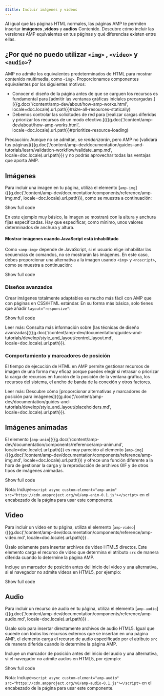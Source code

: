 ```yaml
---
$title: Incluir imágenes y videos
---
```


 Al igual que las páginas HTML normales, las páginas AMP te permiten insertar **imágenes** ,**videos**  y **audios**
Contenido. Descubre cómo incluir las versiones AMP equivalentes en tus páginas y qué diferencias existen entre ellas.

##  ¿Por qué no puedo utilizar `<img>` , `<video>` y `<audio>`?

 AMP no admite los equivalentes predeterminados de HTML para mostrar contenido multimedia, como `<img>`. Proporcionamos componentes equivalentes por los siguientes motivos:

*  Conocer el diseño de la página antes de que se carguen los recursos es fundamental para [admitir las ventanas gráficas iniciales precargadas.]({{g.doc('/content/amp-dev/about/how-amp-works.html', locale=doc.locale).url.path}}#size-all-resources-statically)
*  Debemos controlar las solicitudes de red para [realizar cargas diferidas y priorizar los recursos de un modo efectivo.]({{g.doc('/content/amp-dev/about/how-amp-works.html', locale=doc.locale).url.path}}#prioritize-resource-loading)

Precaución: Aunque no se admitan, se *renderizarán*, pero AMP no [validará tus páginas]({{g.doc('/content/amp-dev/documentation/guides-and-tutorials/learn/validation-workflow/validate_amp.md', locale=doc.locale).url.path}})
y no podrás aprovechar todas las ventajas que aporta AMP.

## Imágenes

 Para incluir una imagen en tu página, utiliza el elemento [`amp-img`]({{g.doc('/content/amp-dev/documentation/components/reference/amp-img.md', locale=doc.locale).url.path}}), como se muestra a continuación:

<!--embedded example - fixed size image -->
<div>
<amp-iframe height="174"
            layout="fixed-height"
            sandbox="allow-scripts allow-forms allow-same-origin"
            resizable
            src="https://ampproject-b5f4c.firebaseapp.com/examples/ampimg.fixed.embed.html">
  <div overflow tabindex="0" role="button" aria-label="Show more">Show full code</div>
  <div placeholder></div>
</amp-iframe>
</div>

En este ejemplo muy básico, la imagen se mostrará con la altura y anchura fijas especificadas. Hay que especificar, como mínimo, unos valores determinados de anchura y altura.

#### Mostrar imágenes cuando JavaScript está inhabilitado

 Como `<amp-img>` depende de JavaScript, si el usuario elige inhabilitar las secuencias de comandos, no se mostrarán las imágenes. En este caso, debes proporcionar una alternativa a la imagen usando `<img>` y `<noscript>`, como se muestra a continuación:

<!--embedded example - img with noscript -->
<div>
<amp-iframe height="215"
            layout="fixed-height"
            sandbox="allow-scripts allow-forms allow-same-origin"
            resizable
            src="https://ampproject-b5f4c.firebaseapp.com/examples/ampimg.noscript.embed.html">
  <div overflow tabindex="0" role="button" aria-label="Show more">Show full code</div>
  <div placeholder></div>
</amp-iframe>
</div>

### Diseños avanzados

 Crear imágenes totalmente adaptables es mucho más fácil con AMP que con páginas en CSS/HTML estándar. En su forma más básica, solo tienes que añadir `layout="responsive"`:

<!--embedded example - basic responsive image -->
<div>
<amp-iframe height="193"
            layout="fixed-height"
            sandbox="allow-scripts allow-forms allow-same-origin"
            resizable
            src="https://ampproject-b5f4c.firebaseapp.com/examples/ampimg.basic.embed.html">
  <div overflow tabindex="0" role="button" aria-label="Show more">Show full code</div>
  <div placeholder></div>
</amp-iframe>
</div>

Leer más: Consulta más información sobre [las técnicas de diseño avanzadas]({{g.doc('/content/amp-dev/documentation/guides-and-tutorials/develop/style_and_layout/control_layout.md', locale=doc.locale).url.path}}).

### Comportamiento y marcadores de posición

El tiempo de ejecución de HTML en AMP permite gestionar recursos de imagen de una forma muy eficaz porque puedes elegir si retrasar o priorizar la carga de recursos en función de la posición de la ventana gráfica, los recursos del sistema, el ancho de banda de la conexión y otros factores.

Leer más: Descubre cómo [proporcionar alternativas y marcadores de posición para imágenes]({{g.doc('/content/amp-dev/documentation/guides-and-tutorials/develop/style_and_layout/placeholders.md', locale=doc.locale).url.path}}).

## Imágenes animadas

 El elemento [`amp-anim`]({{g.doc('/content/amp-dev/documentation/components/reference/amp-anim.md', locale=doc.locale).url.path}})  es muy parecido al elemento [`amp-img`]({{g.doc('/content/amp-dev/documentation/components/reference/amp-img.md', locale=doc.locale).url.path}}) y ofrece una función diferente a la hora de gestionar la carga y la reproducción de archivos GIF y de otros tipos de imágenes animadas.

<!--embedded amp-anim basic example -->
<div>
<amp-iframe height="253"
            layout="fixed-height"
            sandbox="allow-scripts allow-forms allow-same-origin"
            resizable
            src="https://ampproject-b5f4c.firebaseapp.com/examples/ampanim.basic.embed.html">
  <div overflow tabindex="0" role="button" aria-label="Show more">Show full code</div>
  <div placeholder></div>
</amp-iframe>
</div>

Nota: Incluye`<script async custom-element="amp-anim" src="https://cdn.ampproject.org/v0/amp-anim-0.1.js"></script>` en el encabezado de la página para usar este componente.

## Video

 Para incluir un video en tu página, utiliza el elemento [`amp-video`]({{g.doc('/content/amp-dev/documentation/components/reference/amp-video.md', locale=doc.locale).url.path}}) .

 Úsalo solamente para insertar archivos de video HTML5 directos. Este elemento carga el recurso de video que determina el atributo `src` de manera diferida cuando lo determine la página AMP.

Incluye un marcador de posición antes del inicio del video y una alternativa, si el navegador no admite videos en HTML5, por ejemplo:

<!--embedded video example  -->
<div>
<amp-iframe height="234"
            layout="fixed-height"
            sandbox="allow-scripts allow-forms allow-same-origin"
            resizable
            src="https://ampproject-b5f4c.firebaseapp.com/examples/ampvideo.fallback.embed.html">
  <div overflow tabindex="0" role="button" aria-label="Show more">Show full code</div>
  <div placeholder></div>
</amp-iframe>
</div>

## Audio

 Para incluir un recurso de audio en tu página, utiliza el elemento [`amp-audio`]({{g.doc('/content/amp-dev/documentation/components/reference/amp-audio.md', locale=doc.locale).url.path}}) .

 Úsalo solo para insertar directamente archivos de audio HTML5. Igual que sucede con todos los recursos externos que se insertan en una página AMP, el elemento carga el recurso de audio especificado por el atributo `src` de manera diferida cuando lo determine la página AMP.

Incluye un marcador de posición antes del inicio del audio y una alternativa, si el navegador no admite audios en HTML5, por ejemplo:

<!--embedded audio example  -->
<div>
<amp-iframe height="314"
            layout="fixed-height"
            sandbox="allow-scripts allow-forms allow-same-origin"
            resizable
            src="https://ampproject-b5f4c.firebaseapp.com/examples/ampaudio.basic.embed.html">
  <div overflow tabindex="0" role="button" aria-label="Show more">Show full code</div>
  <div placeholder></div>
</amp-iframe>
</div>

Nota: Incluye`<script async custom-element="amp-audio" src="https://cdn.ampproject.org/v0/amp-audio-0.1.js"></script>` en el encabezado de la página para usar este componente.
